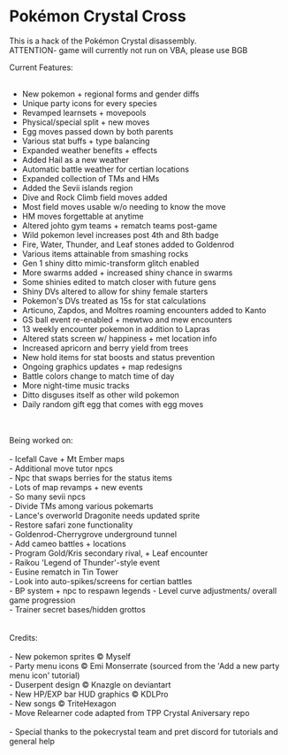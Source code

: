 # Pokémon Crystal Cross

This is a hack of the Pokémon Crystal disassembly.<br/>
ATTENTION- game will currently not run on VBA, please use BGB

Current Features:<br/>
<br/>
- New pokemon + regional forms and gender diffs<br/>
- Unique party icons for every species<br/>
- Revamped learnsets + movepools<br/>
- Physical/special split + new moves<br/>
- Egg moves passed down by both parents<br/>
- Various stat buffs + type balancing<br/>
- Expanded weather benefits + effects<br/>
- Added Hail as a new weather<br/>
- Automatic battle weather for certian locations<br/>
- Expanded collection of TMs and HMs<br/>
- Added the Sevii islands region<br/>
- Dive and Rock Climb field moves added<br/>
- Most field moves usable w/o needing to know the move<br/>
- HM moves forgettable at anytime<br/>
- Altered johto gym teams + rematch teams post-game<br/>
- Wild pokemon level increases post 4th and 8th badge<br/>
- Fire, Water, Thunder, and Leaf stones added to Goldenrod<br/>
- Various items attainable from smashing rocks<br/>
- Gen 1 shiny ditto mimic-transform glitch enabled<br/>
- More swarms added + increased shiny chance in swarms<br/>
- Some shinies edited to match closer with future gens <br/>
- Shiny DVs altered to allow for shiny female starters<br/>
- Pokemon's DVs treated as 15s for stat calculations<br/>
- Articuno, Zapdos, and Moltres roaming encounters added to Kanto<br/>
- GS ball event re-enabled + mewtwo and mew encounters<br/>
- 13 weekly encounter pokemon in addition to Lapras<br/>
- Altered stats screen w/ happiness + met location info<br/>
- Increased apricorn and berry yield from trees<br/>
- New hold items for stat boosts and status prevention<br/>
- Ongoing graphics updates + map redesigns<br/>
- Battle colors change to match time of day<br/>
- More night-time music tracks<br/>
- Ditto disguses itself as other wild pokemon<br/>
- Daily random gift egg that comes with egg moves<br/>
<br/>
<br/>
Being worked on:<br/>
<br/>
- Icefall Cave + Mt Ember maps<br/>
- Additional move tutor npcs<br/>
- Npc that swaps berries for the status items<br/>
- Lots of map revamps + new events<br/>
- So many sevii npcs<br/>
- Divide TMs among various pokemarts<br/>
- Lance's overworld Dragonite needs updated sprite<br/>
- Restore safari zone functionality<br/>
- Goldenrod-Cherrygrove underground tunnel<br/>
- Add cameo battles + locations<br/>
- Program Gold/Kris secondary rival, + Leaf encounter<br/>
- Raikou 'Legend of Thunder'-style event<br/>
- Eusine rematch in Tin Tower<br/>
- Look into auto-spikes/screens for certian battles<br/>
- BP system + npc to respawn legends
- Level curve adjustments/ overall game progression<br/>
- Trainer secret bases/hidden grottos<br/>
<br/>
<br/>
Credits:<br/>
<br/>
- New pokemon sprites © Myself<br/>
- Party menu icons © Emi Monserrate (sourced from the 'Add a new party menu icon' tutorial)<br/>
- Duserpent design © Knazgle on deviantart<br/>
- New HP/EXP bar HUD graphics © KDLPro<br/>
- New songs © TriteHexagon<br/>
- Move Relearner code adapted from TPP Crystal Aniversary repo<br/>
<br/>
- Special thanks to the pokecrystal team and pret discord for tutorials and general help

